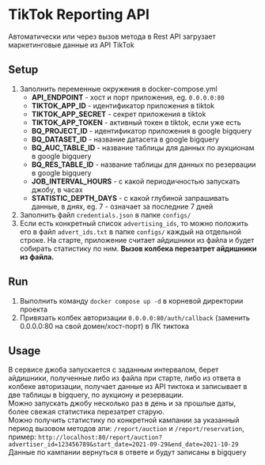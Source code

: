# TikTok Reporting API
Автоматически или через вызов метода в Rest API загрузает маркетинговые данные из API TikTok

## Setup
1. Заполнить переменные окружения в docker-compose.yml
      - **API_ENDPOINT** - хост и порт приложения, eg. `0.0.0.0:80`
      - **TIKTOK_APP_ID** - идентификатор приложения в tiktok
      - **TIKTOK_APP_SECRET** - секрет приложения в tiktok
      - **TIKTOK_APP_TOKEN** - активный токен в tiktok, если уже есть
      - **BQ_PROJECT_ID** - идентификатор приложения в google bigquery
      - **BQ_DATASET_ID** - название датасета в google bigquery
      - **BQ_AUC_TABLE_ID** - название таблицы для данных по аукционам в google bigquery
      - **BQ_RES_TABLE_ID** - название таблицы для данных по резервации в google bigquery
      - **JOB_INTERVAL_HOURS** - с какой периодичностью запускать джобу, в часах
      - **STATISTIC_DEPTH_DAYS** - с какой глубиной запрашивать данные, в днях, eg. 7 - означает за последние 7 дней
2. Заполнить файл `credentials.json` в папке `configs/`
3. Если есть конкретный список `advertising_ids`, то можно положить его в файл `advert_ids.txt` в папке `configs/` каждый на отдельной строке. На старте, приложение считает айдишники из файла и будет собирать статистику по ним. **Вызов колбека перезатрет айдишники из файла.**

## Run
1. Выполнить команду `docker compose up -d` в корневой директории проекта
2. Привязать колбек авторизации `0.0.0.0:80/auth/callback` (заменить 0.0.0.0:80 на свой домен/хост-порт) в ЛК тиктока

## Usage
В сервисе джоба запускается с заданным интервалом, берет айдишники, полученные либо из файла при старте, либо из ответа в колбеке авторизации, получает данные из API тиктока и записывает в две таблицы в bigquery, по аукциону и резервации.  
Можно запускать джобу несколько раз в день и за прошлые даты, более свежая статистика перезатрет старую.  
Можно получить статистику по конкретной кампании за указанный период вызовом методов апи: `/report/auction` и `/report/reservation`, пример: `http://localhost:80/report/auction?advertiser_id=123456789&start_date=2021-09-29&end_date=2021-10-29`  
Данные по кампании вернуться в ответе и будут записаны в bigquery
